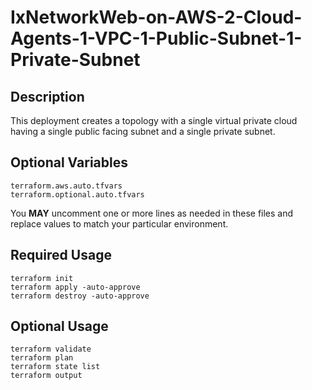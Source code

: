# IxNetworkWeb-on-AWS-2-Cloud-Agents-1-VPC-1-Public-Subnet-1-Private-Subnet

## Description
This deployment creates a topology with a single virtual private cloud having a single public facing subnet and a single private subnet.

## Optional Variables
```
terraform.aws.auto.tfvars
terraform.optional.auto.tfvars
```
You **MAY** uncomment one or more lines as needed in these files and replace values to match your particular environment.

## Required Usage
```
terraform init
terraform apply -auto-approve
terraform destroy -auto-approve
```

## Optional Usage
```
terraform validate
terraform plan
terraform state list
terraform output
```